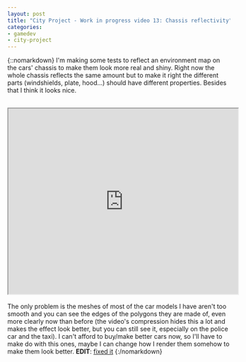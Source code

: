 ```yaml
---
layout: post
title: "City Project - Work in progress video 13: Chassis reflectivity"
categories:
- gamedev
- city-project
---
```


{::nomarkdown}
I'm making some tests to reflect an environment map on the cars' chassis to make them look more real and shiny. Right now the whole chassis reflects the same amount but to make it right the different parts (windshields, plate, hood...) should have different properties. Besides that I think it looks nice.<br /><br /><div style="text-align: center;"><iframe height="420" src="http://www.youtube.com/embed/E_M061flTbo?theme=dark" width="520"></iframe></div><br />The only problem is the meshes of most of the car models I have aren't too smooth and you can see the edges of the polygons they are made of, even more clearly now than before (the video's compression hides this a lot and makes the effect look better, but you can still see it, especially on the police car and the taxi). I can't afford to buy/make better cars now, so I'll have to make do with this ones, maybe I can change how I render them somehow to make them look better. <b>EDIT</b>: <a href="http://blog.binarynonsense.com/2011/06/work-in-progress-screenshot-08-smooth.html">fixed it</a>
{:/nomarkdown}